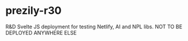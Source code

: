 # prezily-r30
R&amp;D Svelte JS deployment for testing Netlify, AI and NPL libs. NOT TO BE DEPLOYED ANYWHERE ELSE
